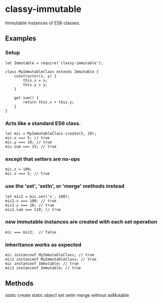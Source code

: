 # classy-immutable
Immutable instances of ES6 classes.

## Examples
### Setup

```
let Immutable = require('classy-immutable');

class MyImmutableClass extends Immutable {
    constructor(x, y) {
        this.x = x;
        this.y = y;
    }

    get sum() {
        return this.x + this.y;
    }
}
```

### Acts like a standard ES6 class.
```
let mic = MyImmutableClass.create(5, 10);
mic.x === 5; // true
mic.y === 10; // true
mic.sum === 15; // true
```

### except that setters are no-ops
```
mic.x = 100;
mic.x === 5; // true
```

### use the 'set', 'setIn', or 'merge' methods instead
```
let mic2 = mic.set('x', 100);
mic2.x === 100; // true
mic2.y === 10; // true
mic2.sum === 110; // true
```

### new immutable instances are created with each set operation
```
mic === mic2;  // false
```

### inheritance works as expected
```
mic instanceof MyImmutableClass; // true
mic2 instanceof MyImmutableClass; // true
mic instanceof Immutable; // true
mic2 instanceof Immutable; // true
```

## Methods
static create
static object
set
setIn
merge
without
asMutable
